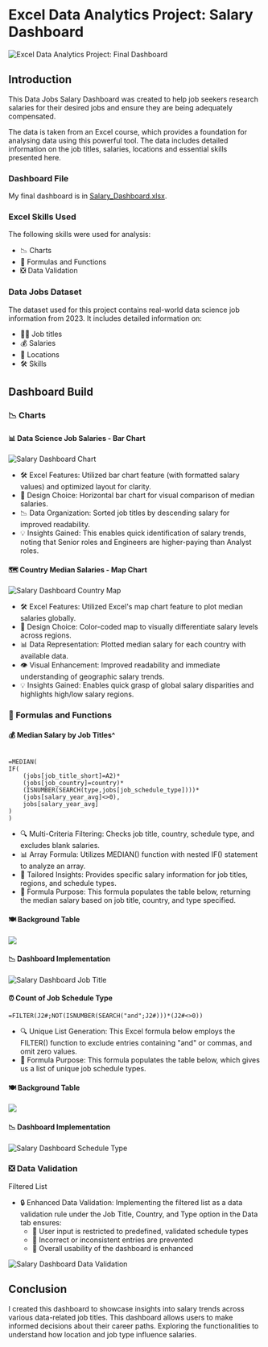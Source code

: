 # Excel Data Analytics Project: Salary Dashboard
![Excel Data Analytics Project: Final Dashboard](Images/1_Salary_Dashboard_Final_Dashboard.gif)
## Introduction
This Data Jobs Salary Dashboard was created to help job seekers research salaries for their desired jobs and ensure they are being adequately compensated.

The data is taken from an Excel course, which provides a foundation for analysing data using this powerful tool. The data includes detailed information on the job titles, salaries, locations and essential skills presented here.

### Dashboard File

My final dashboard is in [Salary_Dashboard.xlsx](Salary_Dashboard.xlsx).

### Excel Skills Used

The following skills were used for analysis:

- 📉 Charts
- 🧮 Formulas and Functions
- ❎ Data Validation

### Data Jobs Dataset

The dataset used for this project contains real-world data science job information from 2023. It includes detailed information on:

- 👨‍💼 Job titles
- 💰 Salaries
- 📍 Locations
- 🛠️ Skills

## Dashboard Build

### 📉 Charts

#### 📊 Data Science Job Salaries - Bar Chart
![Salary Dashboard Chart](Images/1_Salary_Dashboard_Chart.jpg)
- 🛠️ Excel Features: Utilized bar chart feature (with formatted salary values) and optimized layout for clarity.
- 🎨 Design Choice: Horizontal bar chart for visual comparison of median salaries.
- 📉 Data Organization: Sorted job titles by descending salary for improved readability.
- 💡 Insights Gained: This enables quick identification of salary trends, noting that Senior roles and Engineers are higher-paying than Analyst roles.

#### 🗺️ Country Median Salaries - Map Chart
![Salary Dashboard Country Map](Images/1_Salary_Dashboard_Country_Map.gif)
- 🛠️ Excel Features: Utilized Excel's map chart feature to plot median salaries globally.
- 🎨 Design Choice: Color-coded map to visually differentiate salary levels across regions.
- 📊 Data Representation: Plotted median salary for each country with available data.
- 👁️ Visual Enhancement: Improved readability and immediate understanding of geographic salary trends.
- 💡 Insights Gained: Enables quick grasp of global salary disparities and highlights high/low salary regions.

### 🧮 Formulas and Functions

#### 💰 Median Salary by Job Titles^

```

=MEDIAN(
IF(
    (jobs[job_title_short]=A2)*
    (jobs[job_country]=country)*
    (ISNUMBER(SEARCH(type,jobs[job_schedule_type])))*
    (jobs[salary_year_avg]<>0),
    jobs[salary_year_avg]
)
)

```

- 🔍 Multi-Criteria Filtering: Checks job title, country, schedule type, and excludes blank salaries.
- 📊 Array Formula: Utilizes MEDIAN() function with nested IF() statement to analyze an array.
- 🎯 Tailored Insights: Provides specific salary information for job titles, regions, and schedule types.
- 🔢 Formula Purpose: This formula populates the table below, returning the median salary based on job title, country, and type specified.

#### 🍽️ Background Table
![](Images/1_Salary_Dashboard_Screenshot1.png)
#### 📉 Dashboard Implementation
![Salary Dashboard Job Title](Images/1_Salary_Dashboard_job_title.png)
#### ⏰ Count of Job Schedule Type

```
=FILTER(J2#;NOT(ISNUMBER(SEARCH("and";J2#)))*(J2#<>0))
```

- 🔍 Unique List Generation: This Excel formula below employs the FILTER() function to exclude entries containing "and" or commas, and omit zero values.
- 🔢 Formula Purpose: This formula populates the table below, which gives us a list of unique job schedule types.

#### 🍽️ Background Table
![](Images/1_Salary_Dashboard_Screenshot2.png)
#### 📉 Dashboard Implementation
![Salary Dashboard Schedule Type](Images/1_Salary_Dashboard_type.png)
### ❎ Data Validation

 Filtered List
- 🔒 Enhanced Data Validation: Implementing the filtered list as a data validation rule under the Job Title, Country, and Type option in the Data tab ensures:
	- 🎯 User input is restricted to predefined, validated schedule types
	- 🚫 Incorrect or inconsistent entries are prevented
	- 👥 Overall usability of the dashboard is enhanced

![Salary Dashboard Data Validation](Images/1_Salary_Dashboard_Data_Validation.gif)
## Conclusion

I created this dashboard to showcase insights into salary trends across various data-related job titles. This dashboard allows users to make informed decisions about their career paths. Exploring the functionalities to understand how location and job type influence salaries.
